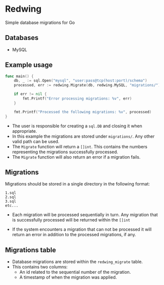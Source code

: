 # Redwing

Simple database migrations for Go

## Databases

* MySQL

## Example usage

```go
func main() {
    db, _ := sql.Open("mysql", "user:pass@tcp(host:port)/schema")
    processed, err := redwing.Migrate(db, redwing.MySQL, "migrations/")

    if err != nil {
        fmt.Printf("Error processing migrations: %v", err)
    }

    fmt.Printf("Processed the following migrations: %v", processed)
}

```

* The user is responsible for creating a ```sql.DB``` and closing it when appropriate.
* In this example the migrations are stored under ```migrations/```. Any other valid path can be used.
* The ```Migrate``` function will return a ```[]int```. This contains the numbers representing the migrations
  successfully processed.
* The ```Migrate``` function will also return an error if a migration fails.

## Migrations

Migrations should be stored in a single directory in the following format:

```
1.sql
2.sql
3.sql
etc...
```

* Each migration will be processed sequentially in turn. Any migration that is successfully processed will be returned
  within the ```[]int```

* If the system encounters a migration that can not be processed it will return an error in addition to the processed
  migrations, if any.

## Migrations table

* Database migrations are stored within the ```redwing_migrate``` table.
* This contains two columns:
    * An id related to the sequential number of the migration.
    * A timestamp of when the migration was applied.